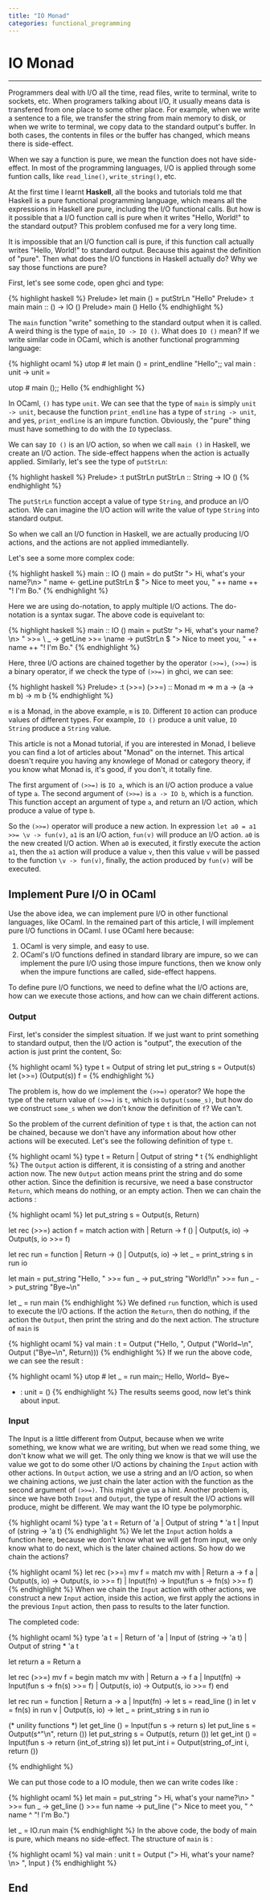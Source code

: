 ```yaml
---
title: "IO Monad"
categories: functional_programming
---
```

# IO Monad
------------------------

Programmers deal with I/O all the time, read files, write to terminal, write to sockets, etc. When programers talking about I/O, it usually means data is transfered from one place to some other place. For example, when we write a sentence to a file, we transfer the string from main memory to disk, or when we write to terminal, we copy data to the standard output's buffer. In both cases, the contents in files or the buffer has changed, which means there is side-effect.

When we say a function is pure, we mean the function does not have side-effect. In most of the programming languages, I/O is applied through some funtion calls, like `read_line()`, `write_string()`, etc.

At the first time I learnt **Haskell**, all the books and tutorials told me that Haskell is a pure functional programming language, which means all the expressions in Haskell are pure, including the I/O functional calls. But how is it possible that a I/O function call is pure when it writes "Hello, World!" to the standard output? This problem confused me for a very long time.

It is impossible that an I/O function call is pure, if this function call actually writes "Hello, World!" to standard output. Because this against the definition of "pure". Then what does the I/O functions in Haskell actually do? Why we say those functions are pure?

First, let's see some code, open ghci and type:

{% highlight haskell %}
Prelude> let main () = putStrLn "Hello"
Prelude> :t main
main :: () -> IO ()
Prelude> main ()
Hello
{% endhighlight %}

The `main` function "write" something to the standard output when it is called. A weird thing is the type of `main`, `IO -> IO ()`. What does `IO ()` mean? If we write similar code in OCaml, which is another functional programming language:

{% highlight ocaml %}
utop # let main () = print_endline "Hello";;
val main : unit -> unit = <fun>

utop # main ();;
Hello
{% endhighlight %}

In OCaml, `()` has type `unit`. We can see that the type of `main` is simply `unit -> unit`, because the function `print_endline` has a type of `string -> unit`, and yes, `print_endline` is an impure function. Obviously, the "pure" thing must have something to do with the `IO` typeclass.

We can say `IO ()` is an I/O action, so when we call `main ()` in Haskell, we create an I/O action. The side-effect happens when the action is actually applied. Similarly, let's see the type of `putStrLn`:

{% highlight haskell %}
Prelude> :t putStrLn
putStrLn :: String -> IO ()
{% endhighlight %}

The `putStrLn` function accept a value of type `String`, and produce an I/O action. We can imagine the I/O action will write the value of type `String` into standard output. 

So when we call an I/O function in Haskell, we are actually producing I/O actions, and the actions are not applied immediantelly.

Let's see a some more complex code:

{% highlight haskell %}
main :: IO ()
main = do putStr "> Hi, what's your name?\n> "
			name <- getLine
			putStrLn $ "> Nice to meet you, " ++ name ++ "! I'm Bo."
{% endhighlight %}

Here we are using do-notation, to apply multiple I/O actions. The do-notation is a syntax sugar. The above code is equivelant to:

{% highlight haskell %}
main :: IO ()
main = putStr "> Hi, what's your name?\n> "
		>>=
		\ _ -> getLine
		>>=
		\name -> putStrLn $ "> Nice to meet you, " ++ name ++ "! I'm Bo."
{% endhighlight %}

Here, three I/O actions are chained together by the operator `(>>=)`, `(>>=)` is a binary operator, if we check the type of `(>>=)` in ghci, we can see:

{% highlight haskell %}
Prelude> :t (>>=)
(>>=) :: Monad m => m a -> (a -> m b) -> m b
{% endhighlight %}

`m` is a Monad, in the above example, `m` is `IO`. Different `IO` action can produce values of different types. For example, `IO ()` produce a unit value, `IO String` produce a `String` value.

This article is not a Monad tutorial, if you are interested in Monad, I believe you can find a lot of articles about "Monad" on the internet. This artical doesn't require you having any knowlege of Monad or category theory, if you know what Monad is, it's good, if you don't, it totally fine.

The first argument of `(>>=)` is `IO a`, which is an I/O action produce a value of type `a`. The second argument of `(>>=)` is `a -> IO b`, which is a function. This function accept an argument of type `a`, and return an I/O action, which produce a value of type `b`.

So the `(>>=)` operator will produce a new action. In expression `let a0 = a1 >>= \v -> fun(v)`, `a1` is an I/O action, `fun(v)` will produce an I/O action. `a0` is the new created I/O action. When `a0` is executed, it firstly execute the action `a1`, then the `a1` action will produce a value `v`, then this value `v` will be passed to the function `\v -> fun(v)`, finally, the action produced by `fun(v)` will be executed.

## Implement Pure I/O in OCaml 

Use the above idea, we can implement pure I/O in other functional languages, like OCaml. In the remained part of this article, I will implement pure I/O functions in OCaml. I use OCaml here because: 

1. OCaml is very simple, and easy to use.
2. OCaml's I/O functions defined in standard library are impure, so we can implement the pure I/O using those impure functions, then we know only when the impure functions are called, side-effect happens.

To define pure I/O functions, we need to define what the I/O actions are, how can we execute those actions, and how can we chain different actions.

### Output

First, let's consider the simplest situation. If we just want to print something to standard output, then the I/O action is "output", the execution of the action is just print the content, So:

{% highlight ocaml %}
type t = Output of string
let put_string s = Output(s)
let (>>=) (Output(s)) f = 
{% endhighlight %}

The problem is, how do we implement the `(>>=)` operator? We hope the type of the return value of `(>>=)` is `t`, which is `Output(some_s)`, but how do we construct `some_s` when we don't know the definition of `f`? We can't.

So the problem of the current definition of type `t` is that, the action can not be chained, because we don't have any information about how other actions will be executed. Let's see the following definition of type `t`.

{% highlight ocaml %}
type t = Return
       | Output of string * t
{% endhighlight %}
The `Output` action is different, it is consisting of a string and another action now. The new `Output` action means print the string and do some other action. Since the definition is recursive, we need a base constructor `Return`, which means do nothing, or an empty action. Then we can chain the actions :

{% highlight ocaml %}
let put_string s = Output(s, Return)

let rec (>>=) action f =
  match action with
  | Return -> f ()
  | Output(s, io) -> Output(s, io >>= f)
  
let rec run = function
  | Return -> ()
  | Output(s, io) -> let _ = print_string s in run io
  
let main = put_string "Hello, " >>= fun _ ->
           put_string "World!\n" >>= fun _ ->
           put_string "Bye~\n"
           
let _ = run main
{% endhighlight %}
We defined `run` function, which is used to execute the I/O actions. If the action the `Return`, then do nothing, if the action the `Output`, then print the string and do the next action. The structure of `main` is 

{% highlight ocaml %}
val main : t =
    Output ("Hello, ", Output ("World~\n", Output ("Bye~\n", Return)))
{% endhighlight %}
If we run the above code, we can see the result :

{% highlight ocaml %}
utop # let _ = run main;;
Hello, World~
Bye~ 
- : unit = ()
{% endhighlight %}
The results seems good, now let's think about input.

### Input

The Input is a little different from Output, because when we write something, we know what we are writing, but when we read some thing, we don't know what we will get. The only thing we know is that we will use the value we got to do some other I/O actions by chaining the `Input` action with other actions. In `Output` action, we use a string and an I/O action, so when we chaining actions, we just chain the later action with the function as the second argument of `(>>=)`. This might give us a hint. Another problem is, since we have both `Input` and `Output`, the type of result the I/O actions will produce, might be different. We may want the IO type be polymorphic.

{% highlight ocaml %}
type 'a t = Return of 'a
          | Output of string * 'a t
          | Input of (string -> 'a t)
{% endhighlight %}
We let the `Input` action holds a function here, because we don't know what we will get from input, we only know what to do next, which is the later chained actions. So how do we chain the actions?

{% highlight ocaml %}
let rec (>>=) mv f =
  match mv with
  | Return a -> f a
  | Output(s, io) -> Output(s, io >>= f)
  | Input(fn) -> Input(fun s -> fn(s) >>= f)
{% endhighlight %}
When we chain the `Input` action with other actions, we construct a new `Input` action, inside this action, we first apply the actions in the previous `Input` action, then pass to results to the later function.

The completed code:

{% highlight ocaml %}
type 'a t =
  | Return of 'a
  | Input of (string -> 'a t)
  | Output of string * 'a t

let return a = Return a

let rec (>>=) mv f =
  begin match mv with
  | Return a -> f a
  | Input(fn) -> Input(fun s -> fn(s) >>= f)
  | Output(s, io) -> Output(s, io >>= f)
  end

let rec run = function
  | Return a -> a
  | Input(fn) -> let s = read_line () in
                 let v = fn(s) in
                 run v
  | Output(s, io) -> let _ = print_string s in
                     run io

(* unility functions *)
let get_line () = Input(fun s -> return s)
let put_line s = Output(s^"\n", return ())
let put_string s = Output(s, return ())
let get_int () = Input(fun s -> return (int_of_string s))
let put_int i = Output(string_of_int i, return ())

{% endhighlight %}

We can put those code to a IO module, then we can write codes like :

{% highlight ocaml %}
let main = put_string "> Hi, what's your name?\n> " >>= fun _ ->
           get_line () >>= fun name ->
           put_line ("> Nice to meet you, " ^ name ^ "! I'm Bo.")
           
let _ = IO.run main
{% endhighlight %}
In the above code, the body of main is pure, which means no side-effect. The structure of `main` is :

{% highlight ocaml %}
val main : unit t = Output ("> Hi, what's your name?\n> ", Input <fun>)
{% endhighlight %}


## End
